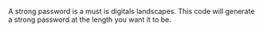 A strong password is a must is digitals landscapes. This code will generate a strong password at the length you want it to be.
